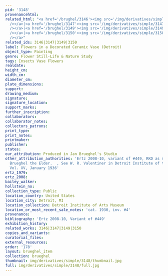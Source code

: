 ```yaml
---
pid: '3148'
provenancehtml:
related_html: "<a href='/brughel/3146'><img src='/img/derivatives/simple/3146/thumbnail.jpg'
  /></a>|<a href='/brughel/3147'><img src='/img/derivatives/simple/3147/thumbnail.jpg'
  /></a>|<a href='/brughel/3149'><img src='/img/derivatives/simple/3149/thumbnail.jpg'
  /></a>|<a href='/brughel/3150'><img src='/img/derivatives/simple/3150/thumbnail.jpg'
  /></a>"
related_ids: 3146|3147|3149|3150
label: Flowers in a Decorated Ceramic Vase (Detroit)
object_type: Painting
genre: Flower Still-Life & Nature Study
tags: Insects Vase Flowers
realdate:
height_cm:
width_cm:
diameter_cm:
plate_dimensions:
support:
drawing_medium:
signature:
signature_location:
support_marks:
further_inscription:
collaborators:
collaborator_notes:
collectors_patrons:
print_type:
print_notes:
printmaker:
publisher:
states:
our_attribution: Produced in Jan Brueghel's Studio
other_attribution_authorities: 'Ertz 2008-10, variant of #449, RKD as manner of Jan
  Brueghel the Elder.  , See W. R. Valentiner in Detroit Institute of the Arts Bulletin
  Vol. XV, January 1936'
ertz_1979:
ertz_2008:
bailey_walker:
hollstein_no:
collection_type: Public
location_country: United States
location_city: Detroit, MI
location_collection: Detroit Institute of Arts Museum
location_or_most_recent_sale_notes: 'cat. 1930, inv. #4'
provenance:
bibliography: 'Ertz 2008-10, Variant of #449'
exhibition_history:
related_works: 3146|3147|3149|3150
copies_and_variants:
curatorial_files:
external_resources:
order: '178'
layout: brueghel_item
collection: brueghel
thumbnail: img/derivatives/simple/3148/thumbnail.jpg
full: img/derivatives/simple/3148/full.jpg
---
```

